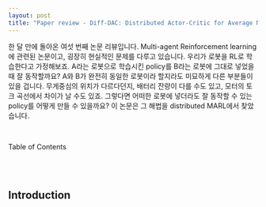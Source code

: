 ```yaml
---
layout: post
title: "Paper review - Diff-DAC: Distributed Actor-Critic for Average Multitask Deep Reinforcement Learning"
---
```


한 달 만에 돌아온 여섯 번째 논문 리뷰입니다. Multi-agent Reinforcement learning 에 관련된 논문이고, 굉장히 현실적인 문제를 다루고 있습니다. 우리가 로봇을 RL로 학습한다고 가정해보죠. A라는 로봇으로 학습시킨 policy를 B라는 로봇에 그대로 넣었을 때 잘 동작할까요? A와 B가 완전히 동일한 로봇이라 할지라도 미묘하게 다른 부분들이 있을 겁니다. 무게중심의 위치가 다르다던지, 배터리 잔량이 다를 수도 있고, 모터의 토크 곡선에서 차이가 날 수도 있죠. 그렇다면 어떠한 로봇에 넣더라도 잘 동작할 수 있는 policy를 어떻게 만들 수 있을까요? 이 논문은 그 해법을 distributed MARL에서 찾았습니다.  

<br>

Table of Contents

<br><br>

## Introduction